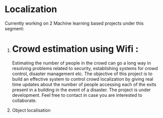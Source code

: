# Localization
Currently working on 2 Machine learning based projects under this segment:
1. # Crowd estimation using Wifi :
   Estimating the number of people in the crowd can go a long way in resolving problems related to security, establishing systems
   for crowd control, disaster management etc. The objective of this project is to build an effective system to control crowd 
   localization by giving real time updates about the number of people accessing each of the exits present in a building in the 
   event of a disaster.
   The project is under development. Feel free to contact in case you are interested to collaborate.
   
2. Object localisation
